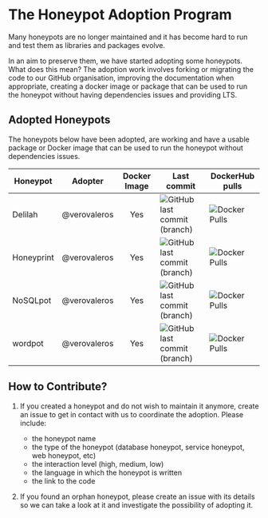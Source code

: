 # The Honeypot Adoption Program

Many honeypots are no longer maintained and it has become hard to run and test them as libraries and packages evolve.

In an aim to preserve them, we have started adopting some honeypots. What does this mean? The adoption work involves forking or migrating the code to our GitHub organisation, improving the documentation when appropriate, creating a docker image or package that can be used to run the honeypot without having dependencies issues and providing LTS.

## Adopted Honeypots

The honeypots below have been adopted, are working and have a usable package or Docker image that can be used to run the honeypot without dependencies issues.

| Honeypot   | Adopter    | Docker Image | Last commit | DockerHub pulls |
| ---------- | :------------: |:------------: | ----------- | --------------- |
| Delilah    | @verovaleros | Yes          | ![GitHub last commit (branch)](https://img.shields.io/github/last-commit/The-Honeypot-Archive-Project/delilah) | ![Docker Pulls](https://img.shields.io/docker/pulls/thehoneypotarchiveproject/delilah?color=green) |
| Honeyprint | @verovaleros | Yes          | ![GitHub last commit (branch)](https://img.shields.io/github/last-commit/The-Honeypot-Archive-Project/honeyprint) | ![Docker Pulls](https://img.shields.io/docker/pulls/thehoneypotarchiveproject/honeyprint?color=green) |
| NoSQLpot   | @verovaleros | Yes          | ![GitHub last commit (branch)](https://img.shields.io/github/last-commit/The-Honeypot-Archive-Project/nosqlpot) | ![Docker Pulls](https://img.shields.io/docker/pulls/thehoneypotarchiveproject/nosqlpot?color=green)|
| wordpot    | @verovaleros | Yes          | ![GitHub last commit (branch)](https://img.shields.io/github/last-commit/The-Honeypot-Archive-Project/wordpot) |  ![Docker Pulls](https://img.shields.io/docker/pulls/thehoneypotarchiveproject/wordpot?color=green)|

## How to Contribute?

1. If you created a honeypot and do not wish to maintain it anymore, create an issue to get in contact with us to coordinate the adoption. Please include:
    - the honeypot name
    - the type of the honeypot (database honeypot, service honeypot, web honeypot, etc)
    - the interaction level (high, medium, low)
    - the language in which the honeypot is written
    - the link to the code

2. If you found an orphan honeypot, please create an issue with its details so we can take a look at it and investigate the possibility of adopting it.

